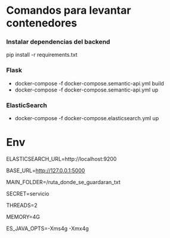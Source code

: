 # Comandos para levantar contenedores

### Instalar dependencias del backend
pip install -r requirements.txt

### Flask
- docker-compose -f docker-compose.semantic-api.yml build
- docker-compose -f docker-compose.semantic-api.yml up

### ElasticSearch
- docker-compose -f docker-compose.elasticsearch.yml up

# Env
ELASTICSEARCH_URL=http://localhost:9200

BASE_URL=http://127.0.0.1:5000

MAIN_FOLDER=/ruta_donde_se_guardaran_txt

SECRET=servicio

THREADS=2

MEMORY=4G

ES_JAVA_OPTS=-Xms4g -Xmx4g

